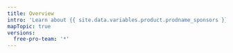 ```yaml
---
title: Overview
intro: 'Learn about {{ site.data.variables.product.prodname_sponsors }} and how you can get involved as a sponsor or open source contributor.'
mapTopic: true
versions:
  free-pro-team: '*'
---
```


